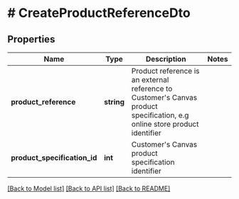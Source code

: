 # # CreateProductReferenceDto

## Properties

Name | Type | Description | Notes
------------ | ------------- | ------------- | -------------
**product_reference** | **string** | Product reference is an external reference to Customer&#39;s Canvas product specification, e.g online store product identifier |
**product_specification_id** | **int** | Customer&#39;s Canvas product specification identifier |

[[Back to Model list]](../../README.md#models) [[Back to API list]](../../README.md#endpoints) [[Back to README]](../../README.md)
